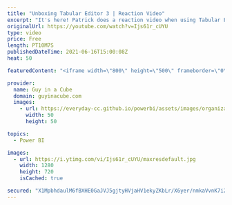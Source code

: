 ```yaml
---
title: "Unboxing Tabular Editor 3 | Reaction Video"
excerpt: "It's here! Patrick does a reaction video when using Tabular Editor 3 for the first time with Power BI. To say he's excited is an understatement. Watch him take the wrapping off of Tabular Editor.  Tabular Editor: https://tabulareditor.com/  📢 Become a member: https://guyinacu.be/membership \r \r *******************"
originalUrl: https://youtube.com/watch?v=Ijs61r_cUYU
type: video
price: Free
length: PT10M7S
publishedDateTime: 2021-06-16T15:00:08Z
heat: 50

featuredContent: "<iframe width=\"800\" height=\"500\" frameborder=\"0\" src=\"https://www.youtube.com/embed/Ijs61r_cUYU\" allow=\"accelerometer; autoplay; encrypted-media; gyroscope; picture-in-picture\" allowfullscreen></iframe>"

provider:
  name: Guy in a Cube
  domain: guyinacube.com
  images:
    - url: https://everyday-cc.github.io/powerbi/assets/images/organizations/guyinacube.com-50x50.jpg
      width: 50
      height: 50

topics:
  - Power BI

images:
  - url: https://i.ytimg.com/vi/Ijs61r_cUYU/maxresdefault.jpg
    width: 1280
    height: 720
    isCached: true

secured: "X1MpbhdaulM6fBXHE0GaJVJ5gjtyHVjaHV1ekyZKbLr/X6yer/nmkaVvnK7i2Tp44gG1TV501Xd3gV5YFbbcxlYgqeyZlyZLHQCSVGmjkC4jpyXKdtR6vpcKCKhmwiaeRrULxtvspChpie3S77g2c2gR9KtC42AGHaSZ4DJV5SuU+1ufbYX1uZrKlasg6TKkRDvrGbrqXFXgcyLYIziCEXYnMM+3ki6GM0b0Cj7CYYhiwMyJtQJVognwue8qdnDRtElzrfn1ppM70K/Lh6zyUvEy9z4Srd+Ya6S/vYVGQEsPva1Xm66ilXrkI6/csb/jxj2dSGJX4Mmu3otN1K4OoLDu84cEO2yqfxdjjccwU2Zl5sOQ+bZrZaW0RkyHU15rymKQiZWG71cz7VFK1V7YZCXQnwSiw/7iUsPKCZyeeMs=;na6KNFzzHMFRIYvIPFPPYw=="
---
```


